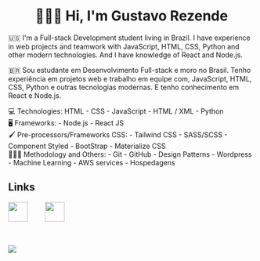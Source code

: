 <div align="center">
  <h1>👨🏼‍💻 Hi, I'm Gustavo Rezende</h1>
</div>

:us:
I'm a Full-stack Development student living in Brazil. I have experience in web projects and teamwork with JavaScript, HTML, CSS, Python and other modern technologies. And I have knowledge of React and Node.js.

:brazil:
Sou estudante em Desenvolvimento Full-stack e moro no Brasil. Tenho experiência em projetos web e trabalho em equipe com, JavaScript, HTML, CSS, Python e outras tecnologias modernas. E tenho conhecimento em React e Node.js.

<!-- ## Tecnologies
<div style="display: flex;" align="center" justify="center">
  <img margin="10px"  src="https://camo.githubusercontent.com/8c5de8555e3687badff2e78d1fdca40796263b61fa6b27153cf12149af0568f3/68747470733a2f2f6d6175726963696f6d696b756c736b692e6769746875622e696f2f696d672f6c6f676f732f68746d6c2e706e67" width="60px">
  <img margin="10px" src="https://cdn.freebiesupply.com/logos/large/2x/css3-logo-png-transparent.png" width="60px">
  <img margin="10px" src="https://cdn.iconscout.com/icon/free/png-256/javascript-2752148-2284965.png" width="50px">
  <img margin="10px" src="https://upload.wikimedia.org/wikipedia/commons/thumb/4/4c/Typescript_logo_2020.svg/2048px-Typescript_logo_2020.svg.png" width="50px">
  <img margin="10px" src="https://br.vuejs.org//images/logo.png" width="50px">
  <img margin="10px" src="https://logospng.org/download/react/logo-react-1024.png" width="50px">
  <img margin="10px" src="https://sass-lang.com/assets/img/styleguide/seal-color-aef0354c.png" width="50px">
</div> -->

<div>
  <div>
     💻 Technologies:
     HTML
    - CSS
    - JavaScript
    - HTML / XML
    - Python
  </div>

  <div>
    🖥 Frameworks:
    - Node.js
    - React JS
  </div>

  <div>
    🖌 Pre-processors/Frameworks CSS:
    - Tailwind CSS
    - SASS/SCSS
    - Component Styled
    - BootStrap
    - Materialize CSS
  </div>

  <div>
    👨🏼‍💻 Methodology and Others:
    - Git
    - GitHub
    - Design Patterns
    - Wordpress
    - Machine Learning
    - AWS services
    - Hospedagens 
  </div>
</div>




<!--
![Anurag's GitHub stats](https://github-readme-stats.vercel.app/api?username=KlaytonJr&show_icons=true)
[![Top Langs](https://github-readme-stats.vercel.app/api/top-langs/?username=KlaytonJr&layout=compact)](https://github.com/anuraghazra/github-readme-stats)
-->
<div>
  <h2>Links</h2>
  <a href="https://www.linkedin.com/in/klayton-jr/"><img src="https://d29fhpw069ctt2.cloudfront.net/icon/image/38764/preview.svg" width="40px"></a>
  &nbsp;&nbsp;&nbsp;
<!--   <a href="https://www.youtube.com/@klaytonjrr"><img src="https://rotony.com.br/wp-content/uploads/2021/09/free-youtube-logo-icon-2431-thumb.png" width="50px"></a> -->
  &nbsp;&nbsp;&nbsp;
  <a href="https://www.instagram.com/rzendeee/"><img src="https://upload.wikimedia.org/wikipedia/commons/thumb/5/58/Instagram-Icon.png/800px-Instagram-Icon.png" width="40px"></a>
</div>

&nbsp;&nbsp;&nbsp;

![](https://komarev.com/ghpvc/?username=alerezendesp&color=green&style=flat-square)

<!--
**alerezendesp/alerezendesp** is a ✨ _special_ ✨ repository because its `README.md` (this file) appears on your GitHub profile.

Here are some ideas to get you started:

- 🔭 I’m currently working on ...
- 🌱 I’m currently learning ...
- 👯 I’m looking to collaborate on ...
- 🤔 I’m looking for help with ...
- 💬 Ask me about ...
- 📫 How to reach me: ...
- 😄 Pronouns: ...
- ⚡ Fun fact: ...
-->
